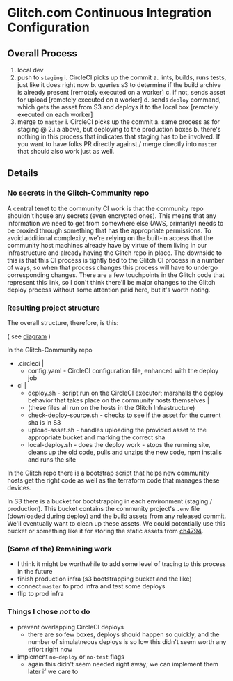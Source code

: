 # Glitch.com Continuous Integration Configuration

## Overall Process

1. local dev
2. push to `staging`
   i. CircleCI picks up the commit
      a. lints, builds, runs tests, just like it does right now
      b. queries s3 to determine if the build archive is already present [remotely executed on a worker]
      c. if not, sends asset for upload [remotely executed on a worker]
      d. sends `deploy` command, which gets the asset from S3 and deploys it to the local box [remotely executed on each worker]
3. merge to `master`
   i. CircleCI picks up the commit
      a. same process as for staging @ 2.i.a above, but deploying to the production boxes
      b. there's nothing in this process that indicates that staging has to be involved. If you want to have folks PR directly against / merge directly into `master` that should also work just as well.

## Details

### No secrets in the Glitch-Community repo

A central tenet to the community CI work is that the community repo shouldn't house any secrets (even encrypted ones). This means that any information we need to get from somewhere else (AWS, primarily) needs to be proxied through something that has the appropriate permissions. To avoid additional complexity, we're relying on the built-in access that the community host machines already have by virtue of them living in our infrastructure and already having the Glitch repo in place. The downside to this is that this CI process is tightly tied to the Glitch CI process in a number of ways, so when that process changes this process will have to undergo corresponding changes. There are a few touchpoints in the Glitch code that represent this link, so I don't think there'll be major changes to the Glitch deploy process without some attention paid here, but it's worth noting.

### Resulting project structure

The overall structure, therefore, is this:

( see [diagram](https://docs.google.com/drawings/d/1KmJhEIkqhS2VBxhiZNYJSiO0iUX8IrVQW4soiHcE_0k/edit?usp=sharing) )

In the Glitch-Community repo

- .circleci
  |
  - config.yaml - CircleCI configuration file, enhanced with the deploy job
- ci
  |
  - deploy.sh - script run on the CircleCI executor; marshalls the deploy behavior that takes place on the community hosts themselves
  |
  - (these files all run on the hosts in the Glitch Infrastructure)
  - check-deploy-source.sh - checks to see if the asset for the current sha is in S3
  - upload-asset.sh - handles uploading the provided asset to the appropriate bucket and marking the correct sha
  - local-deploy.sh - does the deploy work - stops the running site, cleans up the old code, pulls and unzips the new code, npm installs and runs the site

In the Glitch repo there is a bootstrap script that helps new community hosts get the right code as well as the terraform code that manages these devices.

In S3 there is a bucket for bootstrapping in each environment (staging / production). This bucket contains the community project's `.env` file (downloaded during deploy) and the build assets from any released commit. We'll eventually want to clean up these assets. We could potentially use this bucket or something like it for storing the static assets from [ch4794](https://app.clubhouse.io/glitch/story/4797/plan-how-to-host-static-assets-outside-of-a-glitch-project).

### (Some of the) Remaining work

* I think it might be worthwhile to add some level of tracing to this process in the future
* finish production infra (s3 bootstrapping bucket and the like)
* connect `master` to prod infra and test some deploys
* flip to prod infra

### Things I chose _not_ to do

* prevent overlapping CircleCI deploys
  * there are so few boxes, deploys should happen so quickly, and the number of simulatneous deploys is so low this didn't seem worth any effort right now
* implement `no-deploy` or `no-test` flags
  * again this didn't seem needed right away; we can implement them later if we care to
